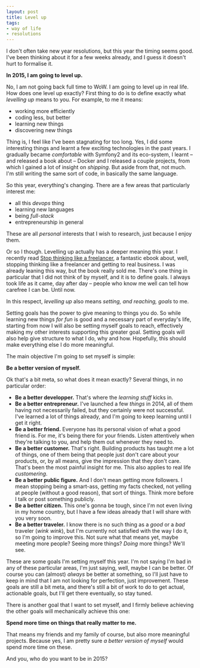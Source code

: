 ```yaml
---
layout: post
title: Level up
tags:
- way of life
- resolutions
---
```


I don't often take new year resolutions, but this year the timing seems good. I've been thinking about it for a few weeks already, and I guess it doesn't hurt to formalise it.

**In 2015, I am going to level up.**

No, I am not going back full time to WoW. I am going to level up in real life. How does one level up exactly? First thing to do is to define exactly what *levelling up* means to you. For example, to me it means:

* working more efficiently
* coding less, but better
* learning new things
* discovering new things

Thing is, I feel like I've been stagnating for too long. Yes, I did some interesting things and learnt a few exciting technologies in the past years. I gradually became *comfortable* with Symfony2 and its eco-system, I learnt – and released a book about – Docker and I released a couple projects, from which I gained a lot of insight on *shipping*. But aside from that, not much. I'm still writing the same sort of code, in basically the same language.

So this year, everything's changing. There are a few areas that particularly interest me:

* all this *devops* thing
* learning new languages
* being *full-stack*
* entrepreneurship in general

These are all *personal* interests that I wish to research, just because I enjoy them.

Or so I though. Levelling up actually has a deeper meaning this year. I recently read [Stop thinking like a freelancer](https://www.freelancelift.com/1m-freelancer-book/), a fantastic ebook about, well, stopping thinking like a freelancer and getting to real business. I was already leaning this way, but the book really sold me. There's one thing in particular that I did not think of by myself, and it is to define goals. I always took life as it came, day after day – people who know me well can tell how carefree I can be. Until now.

In this respect, *levelling up* also means *setting, and reaching, goals* to me.

Setting goals has the power to give meaning to things you do. So while learning new things *for fun* is good and a necessary part of everyday's life, starting from now I will also be setting myself goals to reach, effectively making my other interests supporting this greater goal. Setting goals will also help give structure to what I do, why and how. Hopefully, this should make everything else I do more meaningful.

The main objective I'm going to set myself is simple:

**Be a better version of myself.**

Ok that's a bit meta, so what does it mean exactly? Several things, in no particular order:

* **Be a better developper.** That's where the *learning stuff* kicks in.
* **Be a better entrepreneur.** I've launched a few *things* in 2014, all of them having not necessarily failed, but they certainly were not successful. I've learned a lot of things already, and I'm going to keep learning until I get it right.
* **Be a better friend.** Everyone has its personal vision of what a good friend is. For me, it's being there for your friends. Listen attentively when they're talking to you, and help them out whenever they need to.
* **Be a better customer.** That's right. Building products has taught me a lot of things, one of them being that people just don't care about your products, or, by all means, give the impression that they don't care. That's been the most painful insight for me. This also applies to real life *customering*.
* **Be a better public figure.** And I don't mean getting more followers. I mean stopping being a smart-ass, getting my facts checked, not yelling at people (without a good reason), that sort of things. Think more before I talk or post something publicly.
* **Be a better citizen.** This one's gonna be tough, since I'm not even living in my home country, but I have a few ideas already that I will share with you very soon.
* **Be a better traveler.** I know there is no such thing as a *good* or a *bad* traveler (*wink wink*), but I'm currently not satisfied with the way I do it, so I'm going to improve this. Not sure what that means yet, maybe meeting more people? Seeing more things? *Doing* more things? We'll see.

These are some goals I'm setting myself this year. I'm not saying I'm bad in any of these particular areas, I'm just saying, well, maybe I can be better. Of course you can (almost) *always* be better at something, so I'll just have to keep in mind that I am not looking for perfection, just improvement. These goals are still a bit meta, and there's still a bit of work to do to get actual, actionable goals, but I'll get there eventually, so stay tuned.

There is another goal that I want to set myself, and I firmly believe achieving the other goals will mechanically achieve this one:

**Spend more time on things that really matter to me.**

That means my friends and my family of course, but also more meaningful projects. Because yes, I am pretty sure *a better version of myself* would spend more time on these.

And you, who do you want to be in 2015?